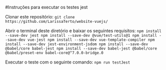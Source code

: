 #Instruções para executar os testes jest

Clonar este repositório:
`git clone https://github.com/LarissaTerto/website-vuejs/`

Abrir o terminal deste diretório e baixar os seguintes requisitos:
`npm install --save-dev jest
npm install --save-dev @vue/test-utils@1
npm install --save-dev vue-jest
npm install --save-dev vue-template-compiler
npm install --save-dev jest-environment-jsdom
npm install --save-dev @babel/core babel-jest
npm install --save-dev babel-jest @babel/core @babel/preset-env babel-core@^7.0.0-bridge.0`

Executar o teste com o seguinte comando:
`npm run testJest`
